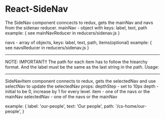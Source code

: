 # React-SideNav

The SideNav component conncects to redux, gets the mainNav and navs from the sidenav reducer. 
  mainNav - object with keys: label, text, path
    example:
      { see mainNavReducer in reducers/sidenav.js }
      
  navs - array of objects, keys: label, text, path, items(optional)
    example: 
      { see navsReducer in reducers/sidenav.js }

***
NOTE: IMPORTANT!! The path for each item has to follow the hiearchy format. And the label must be the same as the last string in the path. 
  Usage:
    <SideNav />
***

SideNavItem component connects to redux, gets the selectedNav and use selectNav to update the selectedNav
  props:
  depthStep - set to 10px
  depth - initial to be 0, increase by 1 for every level.
  item - one of the navs or the mainNav
  selectedNav - one of the navs or the mainNav
  
  example:
    {
      label: 'our-people',
      text: 'Our people',
      path: '/cs-home/our-people',
    }
